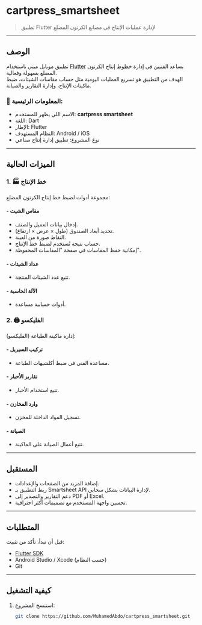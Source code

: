 # cartpress_smartsheet

> تطبيق Flutter لإدارة عمليات الإنتاج في مصانع الكرتون المضلع

---

## الوصف

تطبيق موبايل مبني باستخدام [Flutter](https://flutter.dev ) يساعد الفنيين في إدارة خطوط إنتاج الكرتون المضلع بسهولة وفعالية.  
الهدف من التطبيق هو تسريع العمليات اليومية مثل حساب مقاسات الشيتات، ضبط ماكينات الإنتاج، وإدارة التقارير والصيانة.

### 📌 المعلومات الرئيسية:
- الاسم اللي يظهر للمستخدم: **cartpress smartsheet**
- اللغة: Dart
- الإطار: Flutter
- النظام المستهدف: Android / iOS
- نوع المشروع: تطبيق إدارة إنتاج صناعي

---

## الميزات الحالية

### 1. 🏭 خط الإنتاج
مجموعة أدوات لضبط خط إنتاج الكرتون المضلع:

#### - **مقاس الشيت**
  - إدخال بيانات العميل والصنف.
  - تحديد أبعاد الصندوق (طول × عرض × ارتفاع).
  - التقاط صورة من العينة.
  - حساب نتيجة تُستخدم لضبط خط الإنتاج.
  - إمكانية حفظ المقاسات في صفحة "المقاسات المحفوظة".

#### - **عداد الشيتات**
  - تتبع عدد الشيتات المنتجة.

#### - **الآلة الحاسبة**
  - أدوات حسابية مساعدة.

### 2. 🖨️ الفليكسو
إدارة ماكينة الطباعة (الفليكسو):

#### - **تركيب السيريل**
  - مساعدة الفني في ضبط أكلشيهات الطباعة.

#### - **تقارير الأحبار**
  - تتبع استخدام الأحبار.

#### - **وارد المخازن**
  - تسجيل المواد الداخلة للمخزن.

#### - **الصيانة**
  - تتبع أعمال الصيانة على الماكينة.

---

## المستقبل

- إضافة المزيد من الصفحات والإعدادات.
- ربط التطبيق بـ Smartsheet API لإدارة البيانات بشكل سحابي.
- دعم التقارير والتصدير إلى PDF أو Excel.
- تحسين واجهة المستخدم مع تصميمات أكثر احترافية.

---

## المتطلبات

قبل أن تبدأ، تأكد من تثبيت:

- [Flutter SDK](https://flutter.dev/docs/get-started/install )
- Android Studio / Xcode (حسب النظام)
- Git

---

## كيفية التشغيل

1. استنسخ المشروع:

   ```bash
   git clone https://github.com/MuhamedAbdo/cartpress_smartsheet.git 